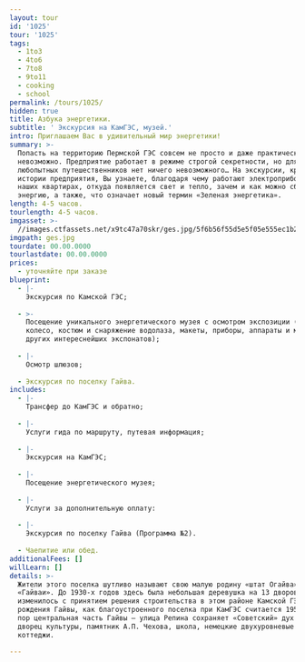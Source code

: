 ```yaml
---
layout: tour
id: '1025'
tour: '1025'
tags:
  - 1to3
  - 4to6
  - 7to8
  - 9to11
  - cooking
  - school
permalink: /tours/1025/
hidden: true
title: Азбука энергетики.
subtitle: ' Экскурсия на КамГЭС, музей.'
intro: Приглашаем Вас в удивительный мир энергетики!
summary: >-
  Попасть на территорию Пермской ГЭС совсем не просто и даже практически
  невозможно. Предприятие работает в режиме строгой секретности, но для
  любопытных путешественников нет ничего невозможного… На экскурсии, кроме
  истории предприятия, Вы узнаете, благодаря чему работают электроприборы в
  наших квартирах, откуда появляется свет и тепло, зачем и как можно сберегать
  энергию, а также, что означает новый термин «Зеленая энергетика».
length: 4-5 часов.
tourlength: 4-5 часов.
imgasset: >-
  //images.ctfassets.net/x9tc47a70skr/ges.jpg/5f6b56f55d5e5f05e555ec1b2b780dd7/ges.jpg
imgpath: ges.jpg
tourdate: 00.00.0000
tourlastdate: 00.00.0000
prices:
  - уточняйте при заказе
blueprint:
  - |-
    Экскурсия по Камской ГЭС;
     
  - >-
    Посещение уникального энергетического музея с осмотром экспозиции (водяное
    колесо, костюм и снаряжение водолаза, макеты, приборы, аппараты и множество
    других интереснейших экспонатов);
     
  - |-
    Осмотр шлюзов;
     
  - Экскурсия по поселку Гайва.
includes:
  - |-
    Трансфер до КамГЭС и обратно;
     
  - |-
    Услуги гида по маршруту, путевая информация;
     
  - |-
    Экскурсия на КамГЭС;
     
  - |-
    Посещение энергетического музея;
     
  - |-
    Услуги за дополнительную оплату:
     
  - |-
    Экскурсия по поселку Гайва (Программа №2).
     
  - Чаепитие или обед.
additionalFees: []
willLearn: []
details: >-
  Жители этого поселка шутливо называют свою малую родину «штат Огайва» или
  «Гайваи». До 1930-х годов здесь была небольшая деревушка на 13 дворов. Все
  изменилось с принятием решения строительства в этом районе Камской ГЭС. Годом
  рождения Гайвы, как благоустроенного поселка при КамГЭС считается 1953. До сих
  пор центральная часть Гайвы – улица Репина сохраняет «Советский» дух – парк,
  дворец культуры, памятник А.П. Чехова, школа, немецкие двухуровневые
  коттеджи. 

---
```

